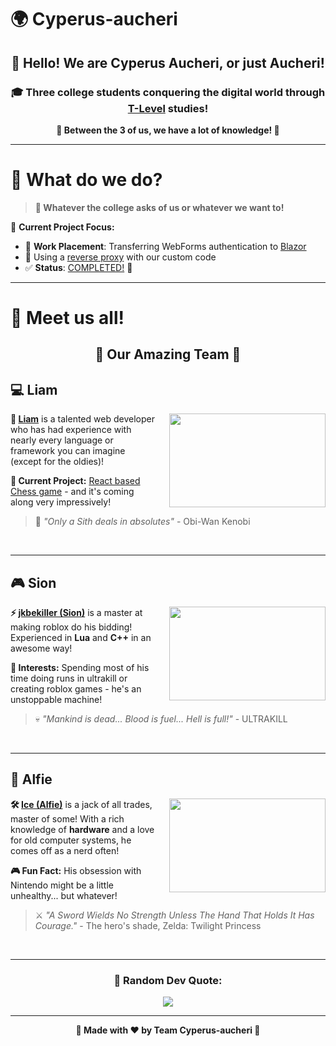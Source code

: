 # 🌍 Cyperus-aucheri

<div align="center">

## 👋 Hello! We are **Cyperus Aucheri**, or just **Aucheri**!

### 🎓 Three college students conquering the digital world through [T-Level](https://www.tlevels.gov.uk/students/subjects/digital-production-design-development) studies!

**🧠 Between the 3 of us, we have a lot of knowledge! 🚀**

</div>

---

# 💼 What do we do?

> **🎯 Whatever the college asks of us or whatever we want to!**

🔧 **Current Project Focus:**

-   📍 **Work Placement**: Transferring WebForms authentication to [Blazor](https://dotnet.microsoft.com/en-us/apps/aspnet/web-apps/blazor)
-   🔄 Using a [reverse proxy](https://github.com/dotnet/yarp) with our custom code
-   ✅ **Status**: [COMPLETED!](https://github.com/Cyperus-aucheri/WebFormsApplicationWithBlazorApplication) 🎉

---

# 👥 Meet us all!

<div align="center">

## 🌟 Our Amazing Team 🌟

</div>

## 💻 Liam

<div align="left">
<img src="https://i.kym-cdn.com/entries/icons/original/000/037/229/onlyasith.jpg" width="250" height="150" align="right" style="margin-left: 20px;">

**🚀 [Liam](https://github.com/liamg2810)** is a talented web developer who has had experience with nearly every language or framework you can imagine (except for the oldies)!

**🎯 Current Project:** [React based Chess game](https://github.com/liamg2810/chess-react) - and it's coming along very impressively!

> 💭 _"Only a Sith deals in absolutes"_ - Obi-Wan Kenobi

</div>

<br clear="right"/>

---

## 🎮 Sion

<div align="left">
<img src="https://i.redd.it/j8pbhmaekz6d1.png" width="250" height="150" align="right" style="margin-left: 20px;">

**⚡ [jkbekiller (Sion)](https://github.com/sions5801)** is a master at making roblox do his bidding! Experienced in **Lua** and **C++** in an awesome way!

**🎯 Interests:** Spending most of his time doing runs in ultrakill or creating roblox games - he's an unstoppable machine!

> 💀 _"Mankind is dead... Blood is fuel... Hell is full!"_ - ULTRAKILL

</div>

<br clear="right"/>

---

## 🔧 Alfie

<div align="left">
<img src="https://static1.thegamerimages.com/wordpress/wp-content/uploads/2019/07/Legend-of-Zelda-Twilight-Princess-Heros-Spirit.jpg?q=50&fit=crop&w=825&dpr=1.5" width="250" height="150" align="right" style="margin-left: 20px;">

**🛠️ [Ice (Alfie)](https://github.com/5upern1ce)** is a jack of all trades, master of some! With a rich knowledge of **hardware** and a love for old computer systems, he comes off as a nerd often!

**🎮 Fun Fact:** His obsession with Nintendo might be a little unhealthy... but whatever!

> ⚔️ _"A Sword Wields No Strength Unless The Hand That Holds It Has Courage."_ - The hero's shade, Zelda: Twilight Princess

</div>

<br clear="right"/>

---

<div align="center">

### 🎯 Random Dev Quote:

![](https://quotes-github-readme.vercel.app/api?type=horizontal&theme=radical)

---

<p align="center">
  <b>🌟 Made with ❤️ by Team Cyperus-aucheri 🌟</b>
</p>

</div>
